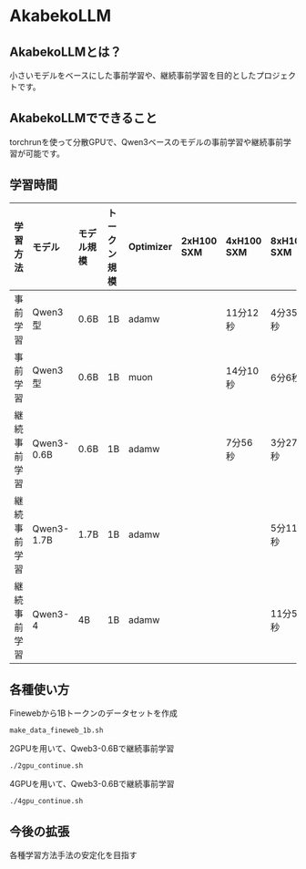 # AkabekoLLM

## AkabekoLLMとは？

小さいモデルをベースにした事前学習や、継続事前学習を目的としたプロジェクトです。　

## AkabekoLLMでできること

torchrunを使って分散GPUで、Qwen3ベースのモデルの事前学習や継続事前学習が可能です。

## 学習時間

|学習方法|モデル|モデル規模|トークン規模|Optimizer|2xH100 SXM|4xH100 SXM|8xH100 SXM|バッチサイズ|
|:--|:--|:--|:--|:--|:--|:--|:--|:--|
|事前学習|Qwen3型|0.6B|1B|adamw||11分12秒|4分35秒|16|
|事前学習|Qwen3型|0.6B|1B|muon||14分10秒|6分6秒|16|
|継続事前学習|Qwen3-0.6B|0.6B|1B|adamw||7分56秒|3分27秒|16|
|継続事前学習|Qwen3-1.7B|1.7B|1B|adamw|||5分11秒|16|
|継続事前学習|Qwen3-4|4B|1B|adamw|||11分51秒|8|


## 各種使い方

Finewebから1Bトークンのデータセットを作成

```
make_data_fineweb_1b.sh
```

2GPUを用いて、Qweb3-0.6Bで継続事前学習

```
./2gpu_continue.sh
```

4GPUを用いて、Qweb3-0.6Bで継続事前学習

```
./4gpu_continue.sh
```

## 今後の拡張

各種学習方法手法の安定化を目指す

